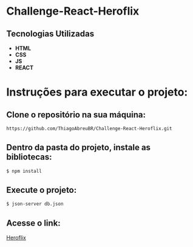 # Challenge-React-Heroflix

## Tecnologias Utilizadas
- **HTML**
- **CSS**
- **JS**
- **REACT**

# Instruções para executar o projeto:

## Clone o repositório na sua máquina:

```sh
https://github.com/ThiagoAbreuBR/Challenge-React-Heroflix.git
```
## Dentro da pasta do projeto, instale as bibliotecas:

```sh
$ npm install
```
## Execute o projeto:

```sh
$ json-server db.json
```
## Acesse o link:
[Heroflix](https://challenge-front-end-heroflix.vercel.app/)
